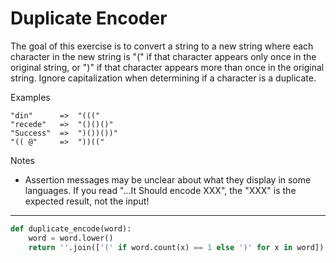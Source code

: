 # Duplicate Encoder

The goal of this exercise is to convert a string to a new string where each character in the new string is "(" if that character appears only once in the original string, or ")" if that character appears more than once in the original string. Ignore capitalization when determining if a character is a duplicate.

Examples
```
"din"      =>  "((("
"recede"   =>  "()()()"
"Success"  =>  ")())())"
"(( @"     =>  "))((" 
```

Notes
* Assertion messages may be unclear about what they display in some languages. If you read "...It Should encode XXX", the "XXX" is the expected result, not the input!

---

```py
def duplicate_encode(word):
    word = word.lower()
    return ''.join(['(' if word.count(x) == 1 else ')' for x in word])
```
